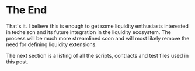 # The End

That's it. I believe this is enough to get some liquidity enthusiasts interested in techelson and
its future integration in the liquidity ecosystem. The process will be much more streamlined soon and will most likely remove the need for defining liquidity extensions.

The next section is a listing of all the scripts, contracts and test files used in this post.